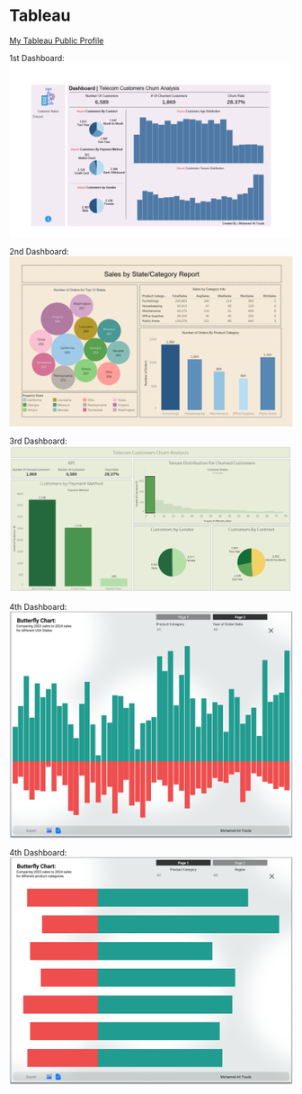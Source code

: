 # Tableau
[My Tableau Public Profile](https://public.tableau.com/app/profile/mohamed.ait.touda/vizzes)

1st Dashboard:
![Dashboard](Telecom.png)

2nd Dashboard:
![Dashboard](Dashboard.png)

3rd Dashboard:
![Dashboard](churn_customer.PNG)

4th Dashboard:
![Dashboard](SalesBF.png) 

4th Dashboard:
![Dashboard](SalesBF2.png)

